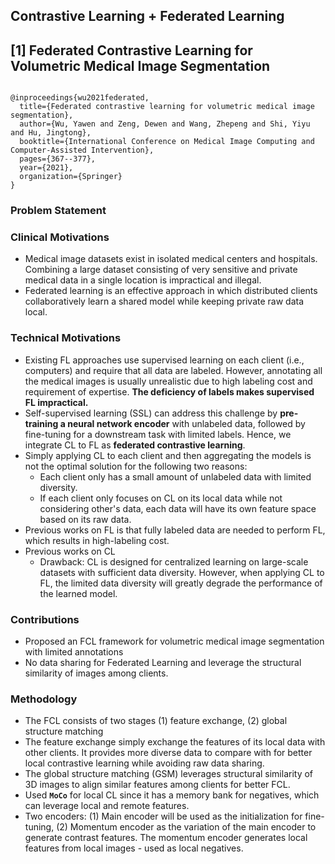 ## Contrastive Learning + Federated Learning

## [1] Federated Contrastive Learning for Volumetric Medical Image Segmentation
<code>
@inproceedings{wu2021federated,
  title={Federated contrastive learning for volumetric medical image segmentation},
  author={Wu, Yawen and Zeng, Dewen and Wang, Zhepeng and Shi, Yiyu and Hu, Jingtong},
  booktitle={International Conference on Medical Image Computing and Computer-Assisted Intervention},
  pages={367--377},
  year={2021},
  organization={Springer}
}
</code>

### Problem Statement

### Clinical Motivations
- Medical image datasets exist in isolated medical centers and hospitals. Combining a large dataset consisting of very sensitive and private medical data in a single location is impractical and illegal. 
- Federated learning is an effective approach in which distributed clients collaboratively learn a shared model while keeping private raw data local. 

### Technical Motivations
- Existing FL approaches use supervised learning on each client (i.e., computers) and require that all data are labeled. However, annotating all the medical images is usually unrealistic due to high labeling cost and requirement of expertise. **The deficiency of labels makes supervised FL impractical.**
- Self-supervised learning (SSL) can address this challenge by **pre-training a neural network encoder** with unlabeled data, followed by fine-tuning for a downstream task with limited labels. Hence, we integrate CL to FL as **federated contrastive learning**. 
- Simply applying CL to each client and then aggregating the models is not the optimal solution for the following two reasons:
  - Each client only has a small amount of unlabeled data with limited diversity. 
  - If each client only focuses on CL on its local data while not considering other's data, each data will have its own feature space based on its raw data.
- Previous works on FL is that fully labeled data are needed to perform FL, which results in high-labeling cost.
- Previous works on CL
  - Drawback: CL is designed for centralized learning on large-scale datasets with sufficient data diversity. However, when applying CL to FL, the limited data diversity will greatly degrade the performance of the learned model. 
### Contributions
- Proposed an FCL framework for volumetric medical image segmentation with limited annotations
- No data sharing for Federated Learning and leverage the structural similarity of images among clients.
### Methodology
- The FCL consists of two stages (1) feature exchange, (2) global structure matching
- The feature exchange simply exchange the features of its local data with other clients. It provides more diverse data to compare with for better local contrastive learning while avoiding raw data sharing. 
- The global structure matching (GSM) leverages structural similarity of 3D images to align similar features among clients for better FCL.
- Used **<code>MoCo</code>** for local CL since it has a memory bank for negatives, which can leverage local and remote features.
- Two encoders: (1) Main encoder will be used as the initialization for fine-tuning, (2) Momentum encoder as the variation of the main encoder to generate contrast features. The momentum encoder generates local features from local images - used as local negatives. 
